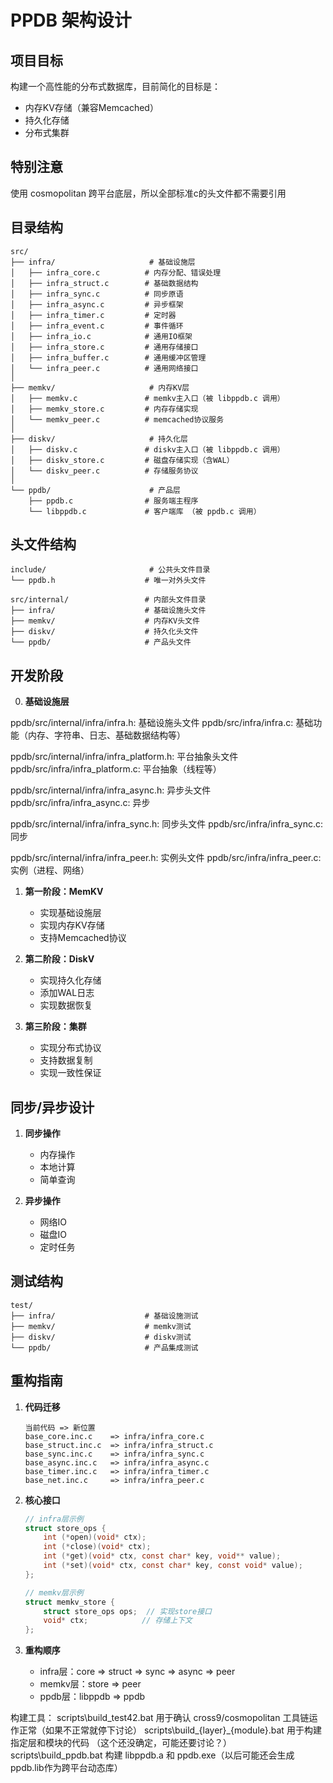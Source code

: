 ﻿# PPDB 架构设计

## 项目目标

构建一个高性能的分布式数据库，目前简化的目标是：
- 内存KV存储（兼容Memcached）
- 持久化存储
- 分布式集群

## 特别注意

使用 cosmopolitan 跨平台底层，所以全部标准c的头文件都不需要引用

## 目录结构

```
src/
├── infra/                     # 基础设施层
│   ├── infra_core.c          # 内存分配、错误处理
│   ├── infra_struct.c        # 基础数据结构
│   ├── infra_sync.c          # 同步原语
│   ├── infra_async.c         # 异步框架
│   ├── infra_timer.c         # 定时器
│   ├── infra_event.c         # 事件循环
│   ├── infra_io.c            # 通用IO框架
│   ├── infra_store.c         # 通用存储接口
│   ├── infra_buffer.c        # 通用缓冲区管理
│   └── infra_peer.c          # 通用网络接口
│
├── memkv/                     # 内存KV层
│   ├── memkv.c               # memkv主入口（被 libppdb.c 调用）
│   ├── memkv_store.c         # 内存存储实现
│   └── memkv_peer.c          # memcached协议服务
│
├── diskv/                     # 持久化层
│   ├── diskv.c               # diskv主入口（被 libppdb.c 调用）
│   ├── diskv_store.c         # 磁盘存储实现（含WAL）
│   └── diskv_peer.c          # 存储服务协议
│
└── ppdb/                      # 产品层
    ├── ppdb.c                # 服务端主程序
    └── libppdb.c             # 客户端库 （被 ppdb.c 调用）
```

## 头文件结构

```
include/                       # 公共头文件目录
└── ppdb.h                    # 唯一对外头文件

src/internal/                 # 内部头文件目录
├── infra/                    # 基础设施头文件
├── memkv/                    # 内存KV头文件
├── diskv/                    # 持久化头文件
└── ppdb/                     # 产品头文件
```

## 开发阶段

0. **基础设施层**

ppdb/src/internal/infra/infra.h: 基础设施头文件
ppdb/src/infra/infra.c: 基础功能（内存、字符串、日志、基础数据结构等）

ppdb/src/internal/infra/infra_platform.h: 平台抽象头文件
ppdb/src/infra/infra_platform.c: 平台抽象（线程等）

ppdb/src/internal/infra/infra_async.h: 异步头文件
ppdb/src/infra/infra_async.c: 异步

ppdb/src/internal/infra/infra_sync.h: 同步头文件
ppdb/src/infra/infra_sync.c: 同步

ppdb/src/internal/infra/infra_peer.h: 实例头文件
ppdb/src/infra/infra_peer.c: 实例（进程、网络）

1. **第一阶段：MemKV**
   - 实现基础设施层
   - 实现内存KV存储
   - 支持Memcached协议

2. **第二阶段：DiskV**
   - 实现持久化存储
   - 添加WAL日志
   - 实现数据恢复

3. **第三阶段：集群**
   - 实现分布式协议
   - 支持数据复制
   - 实现一致性保证

## 同步/异步设计

1. **同步操作**
   - 内存操作
   - 本地计算
   - 简单查询

2. **异步操作**
   - 网络IO
   - 磁盘IO
   - 定时任务

## 测试结构

```
test/
├── infra/                    # 基础设施测试
├── memkv/                    # memkv测试
├── diskv/                    # diskv测试
└── ppdb/                     # 产品集成测试
```

## 重构指南

1. **代码迁移**
   ```
   当前代码 => 新位置
   base_core.inc.c    => infra/infra_core.c
   base_struct.inc.c  => infra/infra_struct.c
   base_sync.inc.c    => infra/infra_sync.c
   base_async.inc.c   => infra/infra_async.c
   base_timer.inc.c   => infra/infra_timer.c
   base_net.inc.c     => infra/infra_peer.c
   ```

2. **核心接口**
   ```c
   // infra层示例
   struct store_ops {
       int (*open)(void* ctx);
       int (*close)(void* ctx);
       int (*get)(void* ctx, const char* key, void** value);
       int (*set)(void* ctx, const char* key, const void* value);
   };

   // memkv层示例
   struct memkv_store {
       struct store_ops ops;  // 实现store接口
       void* ctx;            // 存储上下文
   };
   ```

3. **重构顺序**
   - infra层：core => struct => sync => async => peer
   - memkv层：store => peer
   - ppdb层：libppdb => ppdb

构建工具：
scripts\build_test42.bat 用于确认 cross9/cosmopolitan 工具链运作正常（如果不正常就停下讨论）
scripts\build_{layer}_{module}.bat 用于构建指定层和模块的代码 （这个还没确定，可能还要讨论？）
scripts\build_ppdb.bat 构建 libppdb.a 和 ppdb.exe（以后可能还会生成 ppdb.lib作为跨平台动态库）
